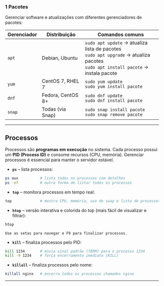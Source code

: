 ### 1 Pacotes

Gerenciar software e atualizações com diferentes gerenciadores de pacotes:

| Gerenciador | Distribuição      | Comandos comuns                                                                                                                          |
| ----------- | ----------------- | ---------------------------------------------------------------------------------------------------------------------------------------- |
| `apt`       | Debian, Ubuntu    | `sudo apt update` → atualiza lista de pacotes <br> `sudo apt upgrade` → atualiza pacotes <br> `sudo apt install pacote` → instala pacote |
| `yum`       | CentOS 7, RHEL 7  | `sudo yum update` <br> `sudo yum install pacote`                                                                                         |
| `dnf`       | Fedora, CentOS 8+ | `sudo dnf update` <br> `sudo dnf install pacote`                                                                                         |
| `snap`      | Todas (via Snap)  | `sudo snap install pacote` <br> `sudo snap remove pacote`                                                                                |

---

## Processos

Processos são **programas em execução** no sistema. Cada processo possui um **PID (Process ID)** e consome recursos (CPU, memória). Gerenciar processos é essencial para manter o servidor estável.

- **`ps`** – lista processos:
```bash
ps aux          # lista todos os processos com detalhes
ps -ef          # outra forma de listar todos os processos
```
- **`top`** – monitora processos em tempo real:
```bash
top             # mostra CPU, memória, uso de swap e lista de processos ativos
```
- **`htop`** – versão interativa e colorida do top (mais fácil de visualizar e filtrar):
```bash
htop
```
	Use as setas para navegar e F9 para finalizar processos.
- **`kill`** – finaliza processos pelo PID:
```bash
kill 1234       # envia sinal padrão (TERM) para o processo 1234
kill -9 1234    # força encerramento imediato (KILL)
```
- **`killall`** – finaliza processos pelo nome:
```bash
killall nginx   # encerra todos os processos chamados nginx
```

---


